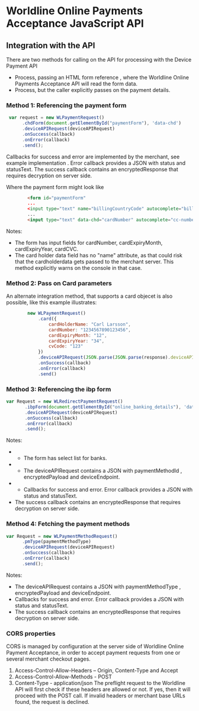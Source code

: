 # Worldline Online Payments Acceptance JavaScript API

## Integration with the API
There are two methods for calling on the API for processing with the Device Payment API
* Process, passing an HTML form reference , where the Worldline Online Payments Acceptance API will
  read the form data.
* Process, but the caller explicitly passes on the payment details.

### Method 1: Referencing the payment form  
```javascript
 var request = new WLPaymentRequest()
      .chdForm(document.getElementById("paymentForm"), 'data-chd')
      .deviceAPIRequest(deviceAPIRequest)
      .onSuccess(callback)
      .onError(callback)
      .send();
```
Callbacks for success and error are implemented by the merchant, see example implementation . Error callback provides a JSON with status and statusText. 
The success callback contains an encryptedResponse that requires decryption on server side.

Where the payment form might look like
```html
        <form id="paymentForm" 
        ...
        <input type="text" name="billingCountryCode" autocomplete="billing country">
        ...
        <input type="text" data-chd="cardNumber" autocomplete="cc-number">
 ```
Notes:
 * The form has input fields for cardNumber, cardExpiryMonth, cardExpiryYear, cardCVC.
 * The card holder data field has no "name" attribute, as that could risk that the cardholderdata gets passed to the merchant server. This method explicitly warns on the console in that case.

### Method 2: Pass on Card parameters
An alternate integration method, that supports a card objecet is also possible, 
like this example illustrates:

```javascript
        new WLPaymentRequest()
            .card({
                cardHolderName: "Carl Larsson",
                cardNumber: "1234567890123456",
                cardExpiryMonth: "12",
                cardExpiryYear: "34",
                cvCode: "123"
            })
            .deviceAPIRequest(JSON.parse(JSON.parse(response).deviceAPIRequest))
            .onSuccess(callback)
            .onError(callback)
            .send()
```
### Method 3: Referencing the ibp form

```javascript
var Request = new WLRedirectPaymentRequest()
       .ibpForm(document.getElementById("online_banking_details"), 'data-ibp')
       .deviceAPIRequest(deviceAPIRequest)
       .onSuccess(callback)
       .onError(callback)
       .send();
```
Notes:
 *  - The form has select list for banks.
 *  - The deviceAPIRequest contains a JSON with paymentMethodId , encryptedPayload and deviceEndpoint.
 *  - Callbacks for success and error. Error callback provides a JSON with status and statusText.
 *    The success callback contains an encryptedResponse that requires decryption on server side.

### Method 4: Fetching the payment methods 
 ```javascript
var Request = new WLPaymentMethodRequest()
       .pmType(paymentMethodType)
       .deviceAPIRequest(deviceAPIRequest)
       .onSuccess(callback)
       .onError(callback)
       .send();
```
Notes:
 *  The deviceAPIRequest contains a JSON with paymentMethodType , encryptedPayload and deviceEndpoint.
 *  Callbacks for success and error. Error callback provides a JSON with status and statusText.
 *  The success callback contains an encryptedResponse that requires decryption on server side.

### CORS properties

CORS is managed by configuration at the server side of Worldline Online Payment Acceptance, in order to accept
payment requests from one or several merchant checkout pages.
1.	Access-Control-Allow-Headers – Origin, Content-Type and Accept
2.	Access-Control-Allow-Methods - POST
3.	Content-Type - application/json
The preflight request to the Worldline API will first check if these headers are allowed or not. If yes, then it will proceed with the POST call. If invalid headers or merchant base URLs found, the request is declined.

